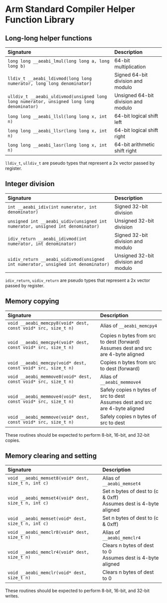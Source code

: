 # Arm Standard Compiler Helper Function Library

## Long-long helper functions

| Signature                                                                                 | Description                         |
|:------------------------------------------------------------------------------------------|:------------------------------------|
| `long long __aeabi_lmul(long long a, long long b)`                                        | 64-bit multiplication               |
| `lldiv_t __aeabi_ldivmod(long long numerator, long long denominator)`                     | Signed 64-bit division and modulo   |
| `ulldiv_t __aeabi_uldivmod(unsigned long long numerator, unsigned long long denominator)` | Unsigned 64-bit division and modulo |
| `long long __aeabi_llsl(long long x, int n)`                                              | 64-bit logical shift left           |
| `long long __aeabi_llsr(long long x, int n)`                                              | 64-bit logical shift right          |
| `long long __aeabi_lasr(long long x, int n)`                                              | 64-bit arithmetic shift right       |

`lldiv_t`, `ulldiv_t` are pseudo types that represent a 2x vector passed by register.

## Integer division

| Signature                                                                         | Description                         |
|:----------------------------------------------------------------------------------|:------------------------------------|
| `int __aeabi_idiv(int numerator, int denominator)`                                | Signed 32-bit division              |
| `unsigned int __aeabi_uidiv(unsigned int numerator, unsigned int denominator)`    | Unsigned 32-bit division            |
| `idiv_return __aeabi_idivmod(int numerator, int denominator)`                     | Signed 32-bit division and modulo   |
| `uidiv_return __aeabi_uidivmod(unsigned int numerator, unsigned int denominator)` | Unsigned 32-bit division and modulo |

`idiv_return`, `uidiv_return` are pseudo types that represent a 2x vector passed by register.

## Memory copying

| Signature                                                      | Description                                                                            |
|:---------------------------------------------------------------|:---------------------------------------------------------------------------------------|
| `void __aeabi_memcpy8(void* dest, const void* src, size_t n)`  | Alias of `__aeabi_memcpy4`                                                             |
| `void __aeabi_memcpy4(void* dest, const void* src, size_t n)`  | Copies n bytes from src to dest (forward)<br/> Assumes dest and src are 4-byte aligned |
| `void __aeabi_memcpy(void* dest, const void* src, size_t n)`   | Copies n bytes from src to dest (forward)                                              |
| `void __aeabi_memmove8(void* dest, const void* src, size_t n)` | Alias of `__aeabi_memmove4`                                                            |
| `void __aeabi_memmove4(void* dest, const void* src, size_t n)` | Safely copies n bytes of src to dest<br/>Assumes dest and src are 4-byte aligned       |
| `void __aeabi_memmove(void* dest, const void* src, size_t n)`  | Safely copies n bytes of src to dest                                                   |

These routines should be expected to perform 8-bit, 16-bit, and 32-bit copies.

## Memory clearing and setting

| Signature                                           | Description                                                          |
|:----------------------------------------------------|:---------------------------------------------------------------------|
| `void __aeabi_memset8(void* dest, size_t n, int c)` | Alias of `__aeabi_memset4`                                           |
| `void __aeabi_memset4(void* dest, size_t n, int c)` | Set n bytes of dest to (c & 0xff)<br/>Assumes dest is 4-byte aligned |
| `void __aeabi_memset(void* dest, size_t n, int c)`  | Set n bytes of dest to (c & 0xff)                                    |
| `void __aeabi_memclr8(void* dest, size_t n)`        | Alias of `__aeabi_memclr4`                                           |
| `void __aeabi_memclr4(void* dest, size_t n)`        | Clears n bytes of dest to 0<br/>Assumes dest is 4-byte aligned       |
| `void __aeabi_memclr(void* dest, size_t n)`         | Clears n bytes of dest to 0                                          |

These routines should be expected to perform 8-bit, 16-bit, and 32-bit writes.
